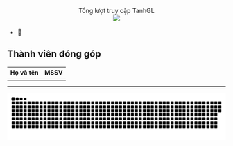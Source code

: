 <p align="center"> 
 Tổng lượt truy cập TanhGL<br>
  <img src="https://profile-counter.glitch.me/TanhGL/count.svg" />
</p>

- 📣
                     
<html>

<body>

<h2>Thành viên đóng góp</h2>

<table style="width:100%">
  <tr>
    <th>Họ và tên</th>
    <th>MSSV</th>
    
  </tr>
  <tr>
    <td><strong></strong></td>
    <td><strong></strong></td>
   
  </tr>

</table>




<hr>



<a href=#><img src="contributions.svg"></a>




